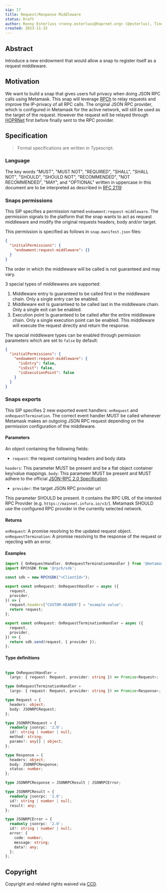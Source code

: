 ```yaml
---
sip: 17
title: Request/Response Middleware
status: Draft
author: Ronny Esterluss <ronny.esterluss@hoprnet.org> (@esterlus), Tino Breddin <tino.breddin@hoprnet.org> (@tolbrino)
created: 2023-11-15
---
```


## Abstract

Introduce a new endowment that would allow a snap to register itself as a request middleware.

## Motivation

We want to build a snap that gives users full privacy when doing JSON RPC calls using Metamask.
This snap will leverage [RPCh](https://rpch.net/) to relay requests and
improve the IP-privacy of all RPC calls.
The original JSON RPC provider, which is configured in Metamask for the active
network, will still be used as the target of the request. However the request
will be relayed through [HOPRNet](https://network.hoprnet.org/) first before
finally sent to the RPC provider.

## Specification

> Formal specifications are written in Typescript.

### Language

The key words "MUST", "MUST NOT", "REQUIRED", "SHALL", "SHALL NOT",
"SHOULD", "SHOULD NOT", "RECOMMENDED", "NOT RECOMMENDED", "MAY", and
"OPTIONAL" written in uppercase in this document are to be interpreted as
described in [RFC 2119](https://www.ietf.org/rfc/rfc2119.txt)

### Snaps permissions

This SIP specifies a permission named `endowment:request-middleware`.
The permission signals to the platform that the snap wants to act as
request middleware and modify the original requests headers, body and/or target.

This permission is specified as follows in `snap.manifest.json` files:

```json
{
  "initialPermissions": {
    "endowment:request-middleware": {}
  }
}
```

The order in which the middleware will be called is not guaranteed and may vary.

3 special types of middlewares are supported:

1. Middleware entry
   Is guaranteed to be called first in the middleware chain. Only a single entry
   can be enabled.
2. Middleware exit
   Is guaranteed to be called last in the middleware chain. Only a single exit
   can be enabled.
3. Execution point
   Is guaranteed to be called after the entire middleware chain. Only a single
   execution point can be enabled. This middleware will execute the request
   directly and return the response.

The special middleware types can be enabled through permission parameters which
are set to `false` by default:

```json
{
  "initialPermissions": {
    "endowment:request-middleware": {
      "isEntry": false,
      "isExit": false,
      "isExecutionPoint": false
    }
  }
}
```

### Snaps exports

This SIP specifies 2 new exported event handlers: `onRequest` and
`onRequestTermination`.
The correct event handler MUST be called whenever Metamask makes an outgoing
JSON RPC request depending on the permission configuration of the middleware.

#### Parameters

An object containing the following fields:

* `request`: the request containing headers and body data

`headers`: This parameter MUST be present and be a flat object container key/value mappings.
`body`: This parameter MUST be present and MUST adhere to the official [JSON-RPC 2.0 Specification](https://www.jsonrpc.org/specification).

* `provider`: the target JSON RPC provider url

This parameter SHOULD be present. It contains the RPC URL of the intented RPC Provider (e.g. `https://mainnet.infura.io/v3/`).
Metamask SHOULD use the configured RPC provider in the currently selected network.

#### Returns

`onRequest`: A promise resolving to the updated request object.
`onRequestTermination`: A promise resolving to the response of the request or rejecting with an error.

#### Examples

```typescript
import { OnRequestHandler, OnRequestTerminationHandler } from '@metamask/snaps-types';
import RPChSDK from '@rpch/sdk';

const sdk = new RPChSDK("<ClientId>");

export const onRequest: OnRequestHandler = async ({
  request,
  provider,
}) => {
  request.headers["CUSTOM-HEADER"] = "example value";
  return request;
};

export const onRequest: OnRequestTerminationHandler = async ({
  request,
  provider,
}) => {
  return sdk.send(request, { provider });
};
```

#### Type definitions

```typescript

type OnRequestHandler =
  (args: { request: Request, provider: string }) => Promise<Request>;

type OnRequestTerminationHandler =
  (args: { request: Request, provider: string }) => Promise<Response>;

type Request = {
  headers: object;
  body: JSONRPCRequest;
};

type JSONRPCRequest = {
  readonly jsonrpc: '2.0';
  id?: string | number | null;
  method: string;
  params?: any[] | object;
};

type Response = {
  headers: object;
  body: JSONRPCResponse;
  status: number;
};

type JSONRPCResponse = JSONRPCResult | JSONRPCError;

type JSONRPCResult = {
  readonly jsonrpc: '2.0';
  id?: string | number | null;
  result: any;
};

type JSONRPCError = {
  readonly jsonrpc: '2.0';
  id?: string | number | null;
  error: {
    code: number;
    message: string;
    data?: any;
  };
};
```

## Copyright

Copyright and related rights waived via [CC0](../LICENSE).
